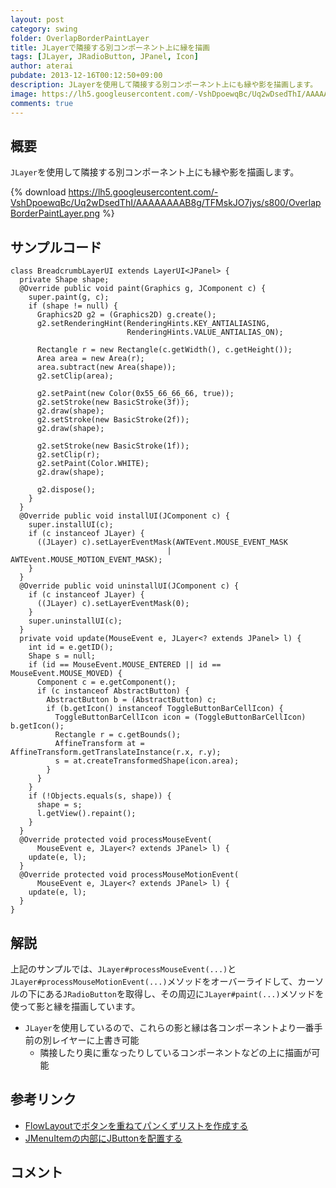 ```yaml
---
layout: post
category: swing
folder: OverlapBorderPaintLayer
title: JLayerで隣接する別コンポーネント上に縁を描画
tags: [JLayer, JRadioButton, JPanel, Icon]
author: aterai
pubdate: 2013-12-16T00:12:50+09:00
description: JLayerを使用して隣接する別コンポーネント上にも縁や影を描画します。
image: https://lh5.googleusercontent.com/-VshDpoewqBc/Uq2wDsedThI/AAAAAAAAB8g/TFMskJO7jys/s800/OverlapBorderPaintLayer.png
comments: true
---
```

## 概要
`JLayer`を使用して隣接する別コンポーネント上にも縁や影を描画します。

{% download https://lh5.googleusercontent.com/-VshDpoewqBc/Uq2wDsedThI/AAAAAAAAB8g/TFMskJO7jys/s800/OverlapBorderPaintLayer.png %}

## サンプルコード
<pre class="prettyprint"><code>class BreadcrumbLayerUI extends LayerUI&lt;JPanel&gt; {
  private Shape shape;
  @Override public void paint(Graphics g, JComponent c) {
    super.paint(g, c);
    if (shape != null) {
      Graphics2D g2 = (Graphics2D) g.create();
      g2.setRenderingHint(RenderingHints.KEY_ANTIALIASING,
                          RenderingHints.VALUE_ANTIALIAS_ON);

      Rectangle r = new Rectangle(c.getWidth(), c.getHeight());
      Area area = new Area(r);
      area.subtract(new Area(shape));
      g2.setClip(area);

      g2.setPaint(new Color(0x55_66_66_66, true));
      g2.setStroke(new BasicStroke(3f));
      g2.draw(shape);
      g2.setStroke(new BasicStroke(2f));
      g2.draw(shape);

      g2.setStroke(new BasicStroke(1f));
      g2.setClip(r);
      g2.setPaint(Color.WHITE);
      g2.draw(shape);

      g2.dispose();
    }
  }
  @Override public void installUI(JComponent c) {
    super.installUI(c);
    if (c instanceof JLayer) {
      ((JLayer) c).setLayerEventMask(AWTEvent.MOUSE_EVENT_MASK
                                   | AWTEvent.MOUSE_MOTION_EVENT_MASK);
    }
  }
  @Override public void uninstallUI(JComponent c) {
    if (c instanceof JLayer) {
      ((JLayer) c).setLayerEventMask(0);
    }
    super.uninstallUI(c);
  }
  private void update(MouseEvent e, JLayer&lt;? extends JPanel&gt; l) {
    int id = e.getID();
    Shape s = null;
    if (id == MouseEvent.MOUSE_ENTERED || id == MouseEvent.MOUSE_MOVED) {
      Component c = e.getComponent();
      if (c instanceof AbstractButton) {
        AbstractButton b = (AbstractButton) c;
        if (b.getIcon() instanceof ToggleButtonBarCellIcon) {
          ToggleButtonBarCellIcon icon = (ToggleButtonBarCellIcon) b.getIcon();
          Rectangle r = c.getBounds();
          AffineTransform at = AffineTransform.getTranslateInstance(r.x, r.y);
          s = at.createTransformedShape(icon.area);
        }
      }
    }
    if (!Objects.equals(s, shape)) {
      shape = s;
      l.getView().repaint();
    }
  }
  @Override protected void processMouseEvent(
      MouseEvent e, JLayer&lt;? extends JPanel&gt; l) {
    update(e, l);
  }
  @Override protected void processMouseMotionEvent(
      MouseEvent e, JLayer&lt;? extends JPanel&gt; l) {
    update(e, l);
  }
}
</code></pre>

## 解説
上記のサンプルでは、`JLayer#processMouseEvent(...)`と`JLayer#processMouseMotionEvent(...)`メソッドをオーバーライドして、カーソルの下にある`JRadioButton`を取得し、その周辺に`JLayer#paint(...)`メソッドを使って影と縁を描画しています。

- `JLayer`を使用しているので、これらの影と縁は各コンポーネントより一番手前の別レイヤーに上書き可能
    - 隣接したり奥に重なったりしているコンポーネントなどの上に描画が可能

<!-- dummy comment line for breaking list -->

## 参考リンク
- [FlowLayoutでボタンを重ねてパンくずリストを作成する](https://ateraimemo.com/Swing/BreadcrumbList.html)
- [JMenuItemの内部にJButtonを配置する](https://ateraimemo.com/Swing/ButtonsInMenuItem.html)

<!-- dummy comment line for breaking list -->

## コメント
